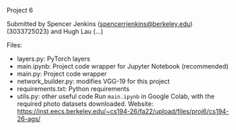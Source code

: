 Project 6

Submitted by Spencer Jenkins (spencerrjenkins@berkeley.edu) (3033725023) and Hugh Lau (...)

Files:
   - layers.py: PyTorch layers
   - main.ipynb: Project code wrapper for Jupyter Notebook (recommended)
   - main.py: Project code wrapper
   - network_builder.py: modifies VGG-19 for this project
   - requirements.txt: Python requirements
   - utils.py: other useful code
Run `main.ipynb` in Google Colab, with the required photo datasets downloaded.
Website:
https://inst.eecs.berkeley.edu/~cs194-26/fa22/upload/files/proj6/cs194-26-ags/